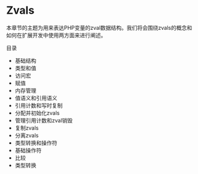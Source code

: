 # Zvals

本章节的主题为用来表达PHP变量的zval数据结构。我们将会围绕zvals的概念和如何在扩展开发中使用两方面来进行阐述。

目录
 - 基础结构
  - 类型和值
  - 访问宏
  - 赋值
 - 内存管理
  - 值语义和引用语义
  - 引用计数和写时复制
  - 分配并初始化zvals
  - 管理引用计数和zval销毁
  - 复制zvals
  - 分离zvals
  - 类型转换和操作符
 - 基础操作符
  - 比较
  - 类型转换
